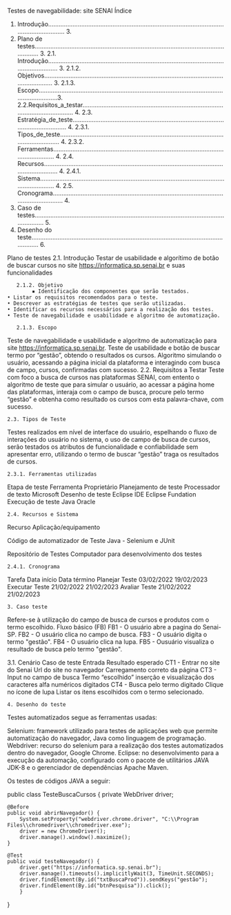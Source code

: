 




















Testes de navegabilidade: 
site SENAI
Índice 
1. Introdução.......................................................................................................................……... 3.
2. Plano de testes.................................................................................................................…..... 3.
2.1. Introdução..................................................................................................................…....... 3.
2.1.2. Objetivos................................................................................................................…........ 3.
2.1.3. Escopo........................................................................................................................…..….3.
2.2.Requisitos_a_testar................................................................................................................. 4.
2.3. Estratégia_de_teste…................................................................................................................ 4.
2.3.1. Tipos_de_teste............................................................................................................…....... 4.
2.3.2. Ferramentas....................................................................................................................... 4.
2.4. Recursos...................................................................................................................…........ 4.
2.4.1. Sistema.................................................................................................................……........ 4.
2.5. Cronograma.................................................................................................................…........ 4.
3. Caso de testes................................................................................................................……...... 5.
4. Desenho do teste................................................................................................................…….... 6.

Plano de testes
       2.1. Introdução
Testar de usabilidade e algorítimo de botão de buscar cursos no site https://informatica.sp.senai.br e suas funcionalidades

       2.1.2. Objetivo
            ▪ Identificação dos componentes que serão testados.
    • Listar os requisitos recomendados para o teste.
    • Descrever as estratégias de testes que serão utilizadas. 
    • Identificar os recursos necessários para a realização dos testes. 
    • Teste de navegabilidade e usabilidade e algoritmo de automatização.

       2.1.3. Escopo 
Teste de navegabilidade e usabilidade e algoritmo de automatização para site https://informatica.sp.senai.br. Teste de usabilidade e botão de buscar termo por “gestão”, obtendo o resultados os cursos. Algoritmo simulando o usuário, acessando a página inicial da plataforma e interagindo com busca de campo, cursos, confirmadas com sucesso.
	2.2. Requisitos a Testar
Teste com foco a busca de cursos nas plataformas  SENAI, com entento o algoritmo de teste que para simular o usuário, ao acessar a página home das plataformas, interaja com o campo de busca, procure pelo termo “gestão” e obtenha como resultado os cursos com esta palavra-chave, com sucesso.

	2.3. Tipos de Teste
Testes realizados em nível de interface do usuário, espelhando o fluxo de interações do usuário no sistema, o uso de campo de busca de cursos, serão testados os atributos de funcionalidade e confiabilidade sem apresentar erro, utilizando o termo de buscar “gestão” traga os resultados de cursos.

	


	2.3.1. Ferramentas utilizadas
Etapa de teste 
Ferramenta 
Proprietário 
Planejamento de teste
Processador de texto
Microsoft 
Desenho de teste 
Eclipse IDE 
Eclipse Fundation 
Execução de teste
Java
Oracle

	2.4. Recursos e Sistema
Recurso
Aplicação/equipamento

Código de automatizador de Teste
Java - Selenium e JUnit

Repositório de Testes
Computador para desenvolvimento dos testes


 
 	2.4.1. Cronograma 
Tarefa
Data início
 Data término
Planejar Teste
03/02/2022
19/02/2023
Executar Teste
21/02/2022
21/02/2023
Avaliar Teste
21/02/2022
21/02/2023


	



	3. Caso teste
Refere-se à utilização do campo de busca de cursos e produtos com o termo escolhido.
Fluxo básico (FB)
FB1 - O usuário abre a pagina do Senai-SP.
FB2 - O usuário clica no campo de busca.
FB3 - O usuário digita o termo "gestão".
FB4 - O usuário clica na lupa.
FB5 - Ousuário visualiza o resultado de busca pelo termo "gestão".

3.1. Cenário
Caso de teste
Entrada
Resultado esperado
CT1 - Entrar no site do Senai
Url do site no navegador
Carregamento correto da página
CT3 - Input no campo de busca
Termo “escolhido”
 inserção e visualização dos caracteres alfa numéricos digitados
CT4 - Busca pelo termo digitado
Clique no ícone de lupa
Listar os itens escolhidos com o termo selecionado.


	





















	4. Desenho do teste
Testes automatizados segue as ferramentas usadas:

Selenium:  framework utilizado para testes de aplicações web que permite automatização do navegador, Java como linguagem de programação.
Webdriver: recurso do selenium para a realização dos testes automatizados dentro do navegador,  Google Chrome.
 Eclipse: no desenvolvimento para a execução da automação, configurado com o pacote de utilitários JAVA JDK-8 e o gerenciador de dependências Apache Maven.

Os testes de códigos JAVA a seguir:

public class TesteBuscaCursos {
	private WebDriver driver;
	
	@Before 
	public void abrirNavegador() {
		System.setProperty("webdriver.chrome.driver", "C:\\Program Files\\chromedriver\\chromedriver.exe");
		driver = new ChromeDriver();
		driver.manage().window().maximize();
	}
	
	@Test 
	public void testeNavegador() {
		driver.get("https://informatica.sp.senai.br");
		driver.manage().timeouts().implicitlyWait(3, TimeUnit.SECONDS);
		driver.findElement(By.id("txtBuscaProd")).sendKeys("gestão");
		driver.findElement(By.id("btnPesquisa")).click();
		}

}








